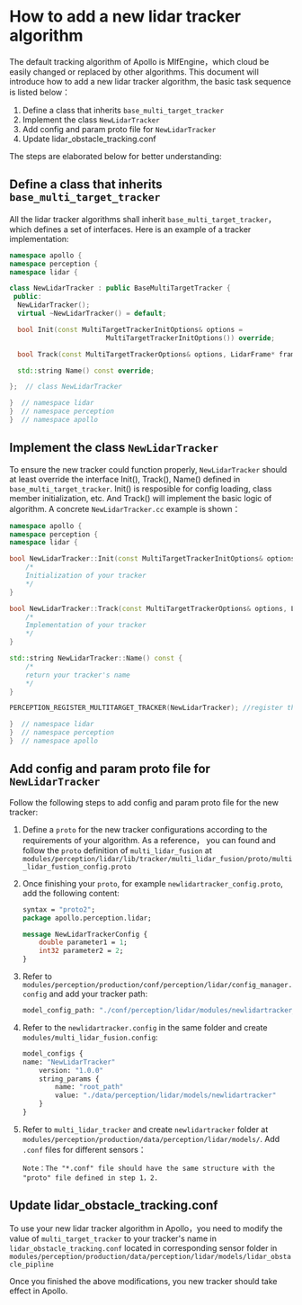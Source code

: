 # How to add a new lidar tracker algorithm

The default tracking algorithm of Apollo is MlfEngine，which cloud be easily changed or replaced by other algorithms. This document will introduce how to add a new lidar tracker algorithm, the basic task sequence is listed below：

1. Define a class that inherits `base_multi_target_tracker` 
2. Implement the class `NewLidarTracker`
3. Add config and param proto file for `NewLidarTracker`
4. Update lidar_obstacle_tracking.conf

The steps are elaborated below for better understanding:

## Define a class that inherits `base_multi_target_tracker` 

All the lidar tracker algorithms shall inherit `base_multi_target_tracker`，which defines a set of interfaces. Here is an example of a tracker implementation:

```c++
namespace apollo {
namespace perception {
namespace lidar {

class NewLidarTracker : public BaseMultiTargetTracker {
 public:
  NewLidarTracker();
  virtual ~NewLidarTracker() = default;

  bool Init(const MultiTargetTrackerInitOptions& options =
                        MultiTargetTrackerInitOptions()) override;

  bool Track(const MultiTargetTrackerOptions& options, LidarFrame* frame) override;

  std::string Name() const override;

};  // class NewLidarTracker

}  // namespace lidar
}  // namespace perception
}  // namespace apollo
```

## Implement the class `NewLidarTracker`

To ensure the new tracker could function properly, `NewLidarTracker` should at least override the interface Init(), Track(), Name() defined in `base_multi_target_tracker`. Init() is resposible for config loading, class member initialization, etc. And Track() will implement the basic logic of algorithm. A concrete `NewLidarTracker.cc` example is shown：

```c++
namespace apollo {
namespace perception {
namespace lidar {

bool NewLidarTracker::Init(const MultiTargetTrackerInitOptions& options) {
    /*
    Initialization of your tracker
    */
}

bool NewLidarTracker::Track(const MultiTargetTrackerOptions& options, LidarFrame* frame) {
    /*
    Implementation of your tracker
    */
}

std::string NewLidarTracker::Name() const {
    /*
    return your tracker's name
    */
}

PERCEPTION_REGISTER_MULTITARGET_TRACKER(NewLidarTracker); //register the new tracker

}  // namespace lidar
}  // namespace perception
}  // namespace apollo
```


## Add config and param proto file for `NewLidarTracker`

Follow the following steps to add config and param proto file for the new tracker:

1. Define a `proto` for the new tracker configurations according to the requirements of your algorithm. As a reference， you can found and follow the `proto` definition of `multi_lidar_fusion` at `modules/perception/lidar/lib/tracker/multi_lidar_fusion/proto/multi_lidar_fustion_config.proto`

2. Once finishing your `proto`, for example `newlidartracker_config.proto`, add the following content:

    ```protobuf
    syntax = "proto2";
    package apollo.perception.lidar;

    message NewLidarTrackerConfig {
        double parameter1 = 1;
        int32 parameter2 = 2;
    }
    ```

3. Refer to `modules/perception/production/conf/perception/lidar/config_manager.config` and add your tracker path:

    ```protobuf
    model_config_path: "./conf/perception/lidar/modules/newlidartracker_config.config"
    ```

4. Refer to the `newlidartracker.config` in the same folder and create `modules/multi_lidar_fusion.config`:

    ```protobuf
    model_configs {
    name: "NewLidarTracker"
        version: "1.0.0"
        string_params {
            name: "root_path"
            value: "./data/perception/lidar/models/newlidartracker"
        }
    }
    ```

5. Refer to `multi_lidar_tracker` and create `newlidartracker` folder at `modules/perception/production/data/perception/lidar/models/`. Add `.conf` files for different sensors：

    ```
    Note：The "*.conf" file should have the same structure with the "proto" file defined in step 1，2.
    ```

## Update lidar_obstacle_tracking.conf

To use your new lidar tracker algorithm in Apollo，you need to modify the value of `multi_target_tracker` to your tracker's name in `lidar_obstacle_tracking.conf` located in corresponding sensor folder in `modules/perception/production/data/perception/lidar/models/lidar_obstacle_pipline`

Once you finished the above modifications, you new tracker should take effect in Apollo.
